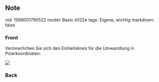 ## Note
nid: 1598001790522
model: Basic-b122e
tags: Eigene, wichtig
markdown: false

### Front
Verinnerlichen Sie sich den Einheitskreis für die Umwandlung in Polarkoordinaten:<div>
</div><div><img src="1200px-Unit_circle_angles_color.svg.png">
</div>

### Back

